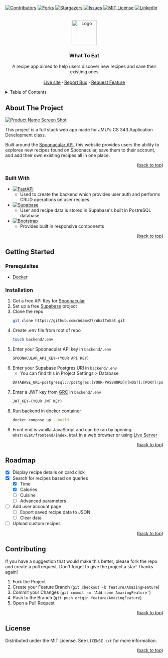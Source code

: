 <a name="readme-top"></a>

<!-- PROJECT SHIELDS -->
[![Contributors][contributors-shield]][contributors-url]
[![Forks][forks-shield]][forks-url]
[![Stargazers][stars-shield]][stars-url]
[![Issues][issues-shield]][issues-url]
[![MIT License][license-shield]][license-url]
[![LinkedIn][linkedin-shield]][linkedin-url]

<!-- PROJECT LOGO -->
<br />
<div align="center">
  <a href="https://github.com/othneildrew/Best-README-Template">
    <img src="images/logo.png" alt="Logo" width="80" height="80">
  </a>

  <h3 align="center">What To Eat</h3>

  <p align="center">
    A recipe app aimed to help users discover new recipes and save their existinig ones
    <br />
    <br />
    <a href="https://recipes.adamvinch.com">Live site</a>
    ·
    <a href="https://github.com/adamv27/WhatToEat/issues">Report Bug</a>
    ·
    <a href="https://github.com/adamv27/WhatToEat/issues">Request Feature</a>
  </p>
</div>



<!-- TABLE OF CONTENTS -->
<details>
  <summary>Table of Contents</summary>
  <ol>
    <li>
      <a href="#about-the-project">About The Project</a>
      <ul>
        <li><a href="#built-with">Built With</a></li>
      </ul>
    </li>
    <li>
      <a href="#getting-started">Getting Started</a>
      <ul>
        <li><a href="#prerequisites">Prerequisites</a></li>
        <li><a href="#installation">Installation</a></li>
      </ul>
    </li>
    <li><a href="#roadmap">Roadmap</a></li>
    <li><a href="#contributing">Contributing</a></li>
    <li><a href="#license">License</a></li>
  </ol>
</details>


<!-- ABOUT THE PROJECT -->
## About The Project

[![Product Name Screen Shot][product-screenshot]](https://example.com)

This project is a full stack web app made for JMU's CS 343 Application Development class. 

Built around the [Spoonacular API](https://spoonacular.com/food-api/docs), this website provides users the ability to
exploree new recipes found on Spoonacular, save them to their account, and add their own existing recipes all in one place.

<p align="right">(<a href="#readme-top">back to top</a>)</p>



### Built With
* [![FastAPI][FastAPI.com]][FastAPI-url]
  - Used to create the backend which provides user auth and performs CRUD operations on user recipes
* [![Supabase][Supabase.com]][Supabase-url]
  - User and recipe data is stored in Supabase's built in PostreSQL database 
* [![Bootstrap][Bootstrap.com]][Bootstrap-url]
  - Provides built in responsive components

<p align="right">(<a href="#readme-top">back to top</a>)</p>



<!-- GETTING STARTED -->
## Getting Started

### Prerequisites

* [Docker](https://docs.docker.com/engine/install/)

### Installation

1. Get a free API Key for [Spoonacular](https://spoonacular.com/food-api/)
2. Set up a free [Supabase](https://supabase.com) project
3. Clone the repo
   ```sh
   git clone https://github.com/Adamv27/WhatToEat.git
   ```  
4. Create .env file from root of repo
   ```sh
   touch backend/.env
   ```
5. Enter your Spoonacular API key in `backend/.env`
   ```py
   SPOONACULAR_API_KEY=(YOUR API KEY)
   ```
6. Enter your Supabase Postgres URI in `backend/.env`
   - You can find this in Project Settings > Database
   ```py
   DATABASE_URL=postgresql://postgres:[YOUR-PASSWORD]@[HOST]:[PORT]/postgres
7. Enter a JWT key from [GRC](https://www.grc.com/passwords.htm) in `backend/.env`
   ```py
   JWT_KEY=(YOUR JWT KEY)
   ```
8. Run backend in docker container
   ```sh
   docker compose up --build
   ```
9. Front end is vanilla JavaScript and can be ran by opening `WhatToEat/frontend/index.html` in a web browser
    or using [Live Server](https://www.npmjs.com/package/live-server)
   
<p align="right">(<a href="#readme-top">back to top</a>)</p>


<!-- ROADMAP -->
## Roadmap

- [x] Display recipe details on card click
- [x] Search for recipes based on queries
    - [X] Time
    - [X] Calories
    - [ ] Cuisine
    - [ ] Advanced parameters
- [ ] Add user account page
    - [ ] Export saved recipe data to JSON
    - [ ] Clear data
- [ ] Upload custom recipes

<p align="right">(<a href="#readme-top">back to top</a>)</p>



<!-- CONTRIBUTING -->
## Contributing

If you have a suggestion that would make this better, please fork the repo and create a pull request.
Don't forget to give the project a star! Thanks again!

1. Fork the Project
2. Create your Feature Branch (`git checkout -b feature/AmazingFeature`)
3. Commit your Changes (`git commit -m 'Add some AmazingFeature'`)
4. Push to the Branch (`git push origin feature/AmazingFeature`)
5. Open a Pull Request

<p align="right">(<a href="#readme-top">back to top</a>)</p>


<!-- LICENSE -->
## License

Distributed under the MIT License. See `LICENSE.txt` for more information.

<p align="right">(<a href="#readme-top">back to top</a>)</p>



<!-- MARKDOWN LINKS & IMAGES -->
[contributors-shield]: https://img.shields.io/github/contributors/Adamv27/WhatToEat.svg?style=for-the-badge
[contributors-url]: https://github.com/Adamv27/WhatToEat/graphs/contributors
[forks-shield]: https://img.shields.io/github/forks/Adamv27/WhatToEat.svg?style=for-the-badge
[forks-url]: https://github.com/Adamv27/WhatToEat/network/members
[stars-shield]: https://img.shields.io/github/stars/Adamv27/WhatToEat.svg?style=for-the-badge
[stars-url]: https://github.com/Adamv27/WhatToEat/stargazers
[issues-shield]: https://img.shields.io/github/issues/Adamv27/WhatToEat.svg?style=for-the-badge
[issues-url]: https://github.com/Adamv27/WhatToEat/issues
[license-shield]: https://img.shields.io/github/license/Adamv27/WhatToEat.svg?style=for-the-badge
[license-url]: https://github.com/Adamv27/WhatToEat/blob/main/LICENSE.txt
[linkedin-shield]: https://img.shields.io/badge/-LinkedIn-black.svg?style=for-the-badge&logo=linkedin&colorB=555
[linkedin-url]: https://linkedin.com/in/adam-vinch
[product-screenshot]: images/screenshot.png

[FastAPI.com]: https://img.shields.io/badge/FastAPI-grey?style=for-the-badge&logo=fastapi
[FastAPI-url]: https://fastapi.tiangolo.com/
[Supabase.com]: https://img.shields.io/badge/Supabase-grey?style=for-the-badge&logo=supabase
[Supabase-url]: https://supabase.com/
[Bootstrap.com]: https://img.shields.io/badge/Bootstrap-grey?style=for-the-badge&logo=bootstrap
[Bootstrap-url]: https://getbootstrap.com
